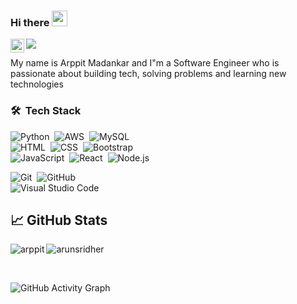 ### Hi there <img src="https://media.giphy.com/media/hvRJCLFzcasrR4ia7z/giphy.gif" width="25px">

<a href="https://www.linkedin.com/in/arppit-madankar-6892731bb/">
  <img align="left" alt="Arunsridher's LinkedIN" width="22px" src="https://raw.githubusercontent.com/peterthehan/peterthehan/master/assets/linkedin.svg" />
</a>


![](https://visitor-badge.glitch.me/badge?page_id=Arpppit)

My name is Arppit Madankar and I"m a Software Engineer who is passionate about building tech, solving problems and learning new technologies 

### 🛠 &nbsp;Tech Stack
![Python](https://img.shields.io/badge/-Python-05122A?style=flat&logo=python)&nbsp;
![AWS](https://img.shields.io/badge/-AWS-05122A?style=flat&logo=AWS)&nbsp;
![MySQL](https://img.shields.io/badge/-MySQL-05122A?style=flat&logo=MySQL)&nbsp;
<br />
![HTML](https://img.shields.io/badge/-HTML-05122A?style=flat&logo=HTML5)&nbsp;
![CSS](https://img.shields.io/badge/-CSS-05122A?style=flat&logo=CSS3&logoColor=1572B6)&nbsp;
![Bootstrap](https://img.shields.io/badge/-Bootstrap-05122A?style=flat&logo=bootstrap&logoColor=563D7C)
<br />
![JavaScript](https://img.shields.io/badge/-JavaScript-05122A?style=flat&logo=javascript)&nbsp;
![React](https://img.shields.io/badge/-React-05122A?style=flat&logo=react)&nbsp;
![Node.js](https://img.shields.io/badge/-Node.js-05122A?style=flat&logo=node.js)&nbsp;
<br />

![Git](https://img.shields.io/badge/-Git-05122A?style=flat&logo=git)&nbsp;
![GitHub](https://img.shields.io/badge/-GitHub-05122A?style=flat&logo=github)&nbsp;
<br />
![Visual Studio Code](https://img.shields.io/badge/-Visual%20Studio%20Code-05122A?style=flat&logo=visual-studio-code&logoColor=007ACC)&nbsp;

## &#x1f4c8; GitHub Stats

<p align="left"><img align="left" src="https://github-readme-stats.vercel.app/api/top-langs?username=arpppit&show_icons=true&locale=en&layout=compact&theme=radical" alt="arppit" /></p>

 
 <p><img align="center" src="https://github-readme-streak-stats.herokuapp.com/?user=arpppit&theme=radical" alt="arunsridher" /></p>
 
 <br />
 
![GitHub Activity Graph](https://activity-graph.herokuapp.com/graph?username=arpppit&bg_color=000000&color=4fff67&line=4fff67&point=ffffff&area=true&hide_border=true) 
<!---
Arpppit/Arpppit is a ✨ special ✨ repository because its `README.md` (this file) appears on your GitHub profile.
You can click the Preview link to take a look at your changes.
--->

